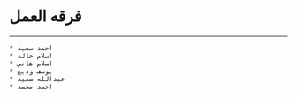 # فرقه العمل 
--- 
```
* احمد سعيد
* اسلام خالد
* اسلام هاني 
* يوسف وديع
* عبدالله سعيد
* احمد محمد
```
